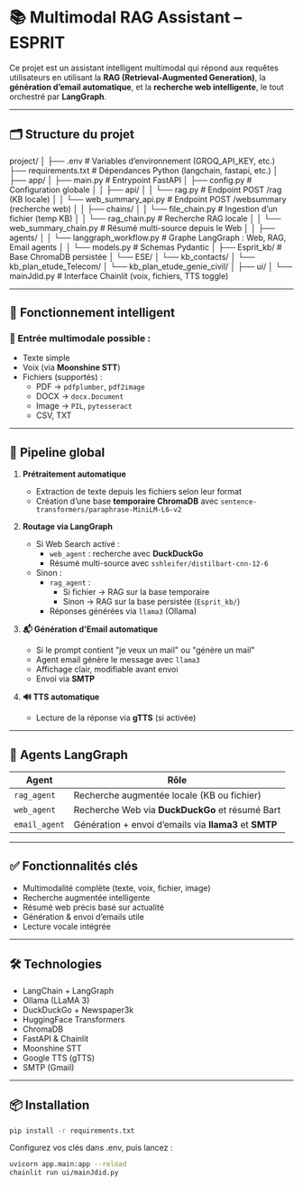# 📚 Multimodal RAG Assistant – ESPRIT

Ce projet est un assistant intelligent multimodal qui répond aux requêtes utilisateurs en utilisant la **RAG (Retrieval-Augmented Generation)**, la **génération d’email automatique**, et la **recherche web intelligente**, le tout orchestré par **LangGraph**.

---

## 🗂️ Structure du projet

project/
│
├── .env # Variables d’environnement (GROQ_API_KEY, etc.)
├── requirements.txt # Dépendances Python (langchain, fastapi, etc.)
│
├── app/
│ ├── main.py # Entrypoint FastAPI
│ ├── config.py # Configuration globale
│
│ ├── api/
│ │ └── rag.py # Endpoint POST /rag (KB locale)
│ │ └── web_summary_api.py # Endpoint POST /websummary (recherche web)
│
│ ├── chains/
│ │ └── file_chain.py # Ingestion d’un fichier (temp KB)
│ │ └── rag_chain.py # Recherche RAG locale
│ │ └── web_summary_chain.py # Résumé multi-source depuis le Web
│
│ ├── agents/
│ │ └── langgraph_workflow.py # Graphe LangGraph : Web, RAG, Email agents
│
│ └── models.py # Schemas Pydantic
│
├── Esprit_kb/ # Base ChromaDB persistée
│ └── ESE/
│ └── kb_contacts/
│ └── kb_plan_etude_Telecom/
│ └── kb_plan_etude_genie_civil/
│
├── ui/
│ └── mainJdid.py # Interface Chainlit (voix, fichiers, TTS toggle)


---

## 🧠 Fonctionnement intelligent

### 🔀 Entrée multimodale possible :
- Texte simple
- Voix (via **Moonshine STT**)
- Fichiers (supportés) :
  - PDF → `pdfplumber`, `pdf2image`
  - DOCX → `docx.Document`
  - Image → `PIL`, `pytesseract`
  - CSV, TXT

---

## 🚀 Pipeline global

1. **Prétraitement automatique**
   - Extraction de texte depuis les fichiers selon leur format
   - Création d’une base **temporaire ChromaDB** avec `sentence-transformers/paraphrase-MiniLM-L6-v2`

2. **Routage via LangGraph**
   - Si Web Search activé :
     - `web_agent` : recherche avec **DuckDuckGo**
     - Résumé multi-source avec `sshleifer/distilbart-cnn-12-6`
   - Sinon :
     - `rag_agent` :
       - Si fichier → RAG sur la base temporaire
       - Sinon → RAG sur la base persistée (`Esprit_kb/`)
     - Réponses générées via `llama3` (Ollama)

3. **📬 Génération d'Email automatique**
   - Si le prompt contient "je veux un mail" ou "génère un mail"
   - Agent email génère le message avec `llama3`
   - Affichage clair, modifiable avant envoi
   - Envoi via **SMTP**

4. **🔊 TTS automatique**
   - Lecture de la réponse via **gTTS** (si activée)

---

## 🤖 Agents LangGraph

| Agent         | Rôle                                                   |
|---------------|--------------------------------------------------------|
| `rag_agent`   | Recherche augmentée locale (KB ou fichier)             |
| `web_agent`   | Recherche Web via **DuckDuckGo** et résumé Bart        |
| `email_agent` | Génération + envoi d’emails via **llama3** et **SMTP** |

---

## ✅ Fonctionnalités clés

- Multimodalité complète (texte, voix, fichier, image)
- Recherche augmentée intelligente
- Résumé web précis basé sur actualité
- Génération & envoi d’emails utile
- Lecture vocale intégrée

---

## 🛠️ Technologies

- LangChain + LangGraph
- Ollama (LLaMA 3)
- DuckDuckGo + Newspaper3k
- HuggingFace Transformers
- ChromaDB
- FastAPI & Chainlit
- Moonshine STT
- Google TTS (gTTS)
- SMTP (Gmail)

---

## 📦 Installation

```bash
pip install -r requirements.txt
```
Configurez vos clés dans .env, puis lancez :
```bash
uvicorn app.main:app --reload
chainlit run ui/mainJdid.py
```
